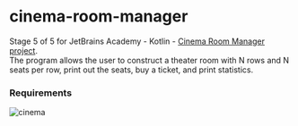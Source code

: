 # cinema-room-manager
Stage 5 of 5 for JetBrains Academy - Kotlin - [Cinema Room Manager project](https://hyperskill.org/projects/138/stages/739/implement).  
The program allows the user to construct a theater room with N rows and N seats per row, print out the seats, buy a ticket, and print statistics.
### Requirements
![cinema](https://user-images.githubusercontent.com/64429863/103252622-90769f00-494b-11eb-80a5-a812af1353ef.jpg)

